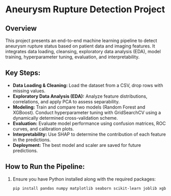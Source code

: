 # Aneurysm Rupture Detection Project

## Overview
This project presents an end-to-end machine learning pipeline to detect aneurysm rupture status based on patient data and imaging features. It integrates data loading, cleansing, exploratory data analysis (EDA), model training, hyperparameter tuning, evaluation, and interpretability.

## Key Steps:
- **Data Loading & Cleaning:** Load the dataset from a CSV, drop rows with missing values.
- **Exploratory Data Analysis (EDA):** Analyze feature distributions, correlations, and apply PCA to assess separability.
- **Modeling:** Train and compare two models (Random Forest and XGBoost). Conduct hyperparameter tuning with GridSearchCV using a dynamically determined cross-validation scheme.
- **Evaluation:** Evaluate model performance using confusion matrices, ROC curves, and calibration plots. 
- **Interpretability:** Use SHAP to determine the contribution of each feature in the predictions.
- **Deployment:** The best model and scaler are saved for future predictions.

## How to Run the Pipeline:
1. Ensure you have Python installed along with the required packages:
   ```bash
   pip install pandas numpy matplotlib seaborn scikit-learn joblib xgboost shap
